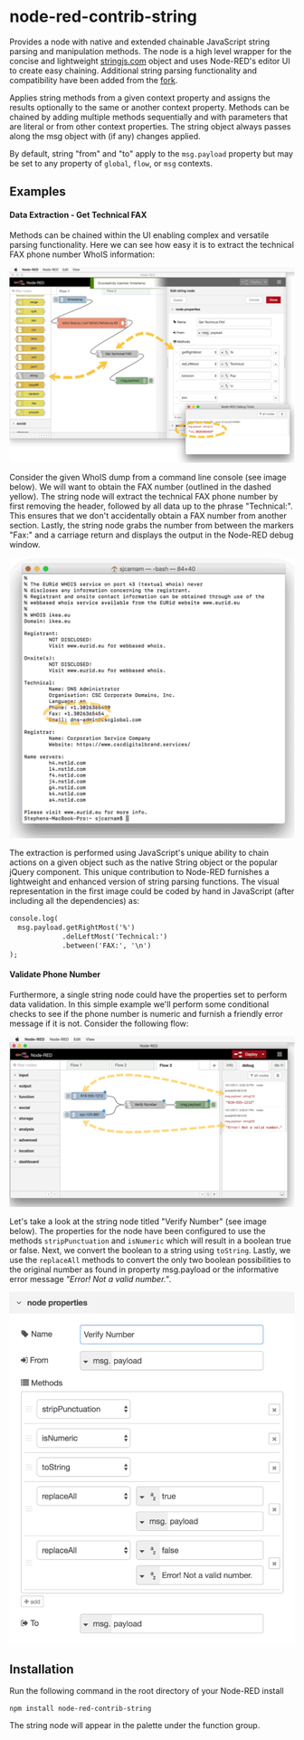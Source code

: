 # node-red-contrib-string
Provides a node with native and extended chainable JavaScript string parsing
and manipulation methods. The node is a high level wrapper for the concise and
lightweight [stringjs.com](http://stringjs.com) object and uses Node-RED's editor UI to create easy
chaining. Additional string parsing functionality and compatibility have been
added from the [fork](https://github.com/Steveorevo/string.js).

Applies string methods from a given context property and assigns the results
optionally to the same or another context property. Methods can be chained by
adding multiple methods sequentially and with parameters that are literal or
from other context properties. The string object always passes along the msg
object with (if any) changes applied.

By default, string "from" and "to" apply to the `msg.payload` property but may
be set to any property of `global`, `flow`, or `msg` contexts.

## Examples

#### Data Extraction - Get Technical FAX
Methods can be chained within the UI enabling complex and versatile parsing
functionality. Here we can see how easy it is to extract the technical FAX phone
number WhoIS information:

![Node-RED Example](/string/demo/parsed-whois.png?raw=true "Parse WhoIS for Technical FAX")

Consider the given WhoIS dump from a command line console (see image below).
We will want to obtain the FAX number (outlined in the dashed yellow). The string
node will extract the technical FAX phone number by first removing the header,
followed by all data up to the phrase "Technical:". This ensures that we don't
accidentally obtain a FAX number from another section. Lastly, the string node
grabs the number from between the markers "Fax:" and a carriage return and
displays the output in the Node-RED debug window.

![WhoIS Commandline Dump](/string/demo/technical-fax.png?raw=true "Raw Commandline Dump from WhoIS")

The extraction is performed using JavaScript's unique ability to chain actions on
a given object such as the native String object or the popular jQuery component.
This unique contribution to Node-RED furnishes a lightweight and enhanced version
of string parsing functions. The visual representation in the first image could be
coded by hand in JavaScript (after including all the dependencies) as:
```
console.log(
  msg.payload.getRightMost('%')
             .delLeftMost('Technical:')
             .between('FAX:', '\n')
);
```

#### Validate Phone Number
Furthermore, a single string node could have the properties set to perform data
validation. In this simple example we'll perform some conditional checks to
see if the phone number is numeric and furnish a friendly error message if it is
not. Consider the following flow:

![Validate Phone Number](/string/demo/validate-phone.png?raw=true "Validate Phone Number")

Let's take a look at the string node titled "Verify Number" (see image below).
The properties for the node have been configured to use the methods
`stripPunctuation` and `isNumeric` which will result in a boolean true or false.
Next, we convert the boolean to a string using `toString`. Lastly, we use the
`replaceAll` methods to convert the only two boolean possibilities to the
original number as found in property msg.payload or the informative error message
 _"Error! Not a valid number."_.

![Verify Number Node](/string/demo/validate-node-properties.png?raw=true "Verify Number properties")


## Installation
Run the following command in the root directory of your Node-RED install

    npm install node-red-contrib-string

The string node will appear in the palette under the function group.
